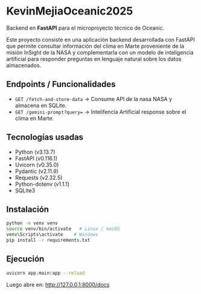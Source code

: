 # KevinMejiaOceanic2025

Backend en **FastAPI** para el microproyecto técnico de Oceanic.

Este proyecto consiste en una aplicación backend desarrollada con FastAPI que permite consultar información del clima en Marte proveniente de la misión InSight de la NASA y complementarla con un modelo de inteligencia artificial para responder preguntas en lenguaje natural sobre los datos almacenados.

## Endpoints / Funcionalidades
- `GET /fetch-and-store-data` → Consume API de la nasa NASA y almacena en SQLite.
- `GET /gemini-prompt?query=` → Intelifencia Artificial response sobre el clima en Marte.

## Tecnologías usadas
- Python (v3.13.7)
- FastAPI (v0.116.1)
- Uvicorn (v0.35.0)
- Pydantic (v2.11.9)
- Requests (v2.32.5)
- Python-dotenv (v1.1.1)
- SQLite3

## Instalación
```bash
python -m venv venv
source venv/bin/activate   # Linux / macOS
venv\Scripts\activate    # Windows
pip install -r requirements.txt
```

## Ejecución
```bash
uvicorn app.main:app --reload
```

Luego abre en: http://127.0.0.1:8000/docs

